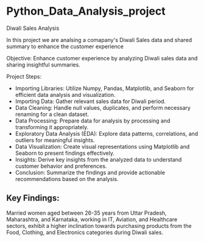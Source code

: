 # Python_Data_Analysis_project
Diwali Sales Analysis

In this project we are analsing a comapany's Diwali Sales data and shared summary to enhance the customer  experience



Objective:
Enhance customer experience by analyzing Diwali sales data and sharing insightful summaries.

Project Steps:

* Importing Libraries: Utilize Numpy, Pandas, Matplotlib, and Seaborn for efficient data analysis and visualization.
* Importing Data: Gather relevant sales data for Diwali period.
* Data Cleaning: Handle null values, duplicates, and perform necessary renaming for a clean dataset.
* Data Processing: Prepare data for analysis by processing and transforming it appropriately.
* Exploratory Data Analysis (EDA): Explore data patterns, correlations, and outliers for meaningful insights.
* Data Visualization: Create visual representations using Matplotlib and Seaborn to present findings effectively.
* Insights: Derive key insights from the analyzed data to understand customer behavior and preferences.
* Conclusion: Summarize the findings and provide actionable recommendations based on the analysis.

## Key Findings:
Married women aged between 26-35 years from Uttar Pradesh, Maharashtra, and Karnataka, working in IT, Aviation, and Healthcare sectors, exhibit a higher inclination towards purchasing products from the Food, Clothing, and Electronics categories during Diwali sales.
